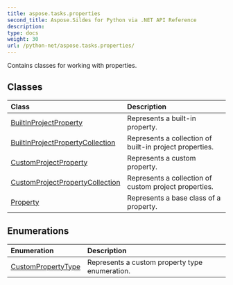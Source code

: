 ```yaml
---
title: aspose.tasks.properties
second_title: Aspose.Sildes for Python via .NET API Reference
description: 
type: docs
weight: 30
url: /python-net/aspose.tasks.properties/
---
```



Contains classes for working with properties.

## Classes
| Class | Description |
| :- | :- |
|[BuiltInProjectProperty](/tasks/python-net/aspose.tasks.properties/builtinprojectproperty/)|Represents a built-in property.|
|[BuiltInProjectPropertyCollection](/tasks/python-net/aspose.tasks.properties/builtinprojectpropertycollection/)|Represents a collection of built-in project properties.|
|[CustomProjectProperty](/tasks/python-net/aspose.tasks.properties/customprojectproperty/)|Represents a custom property.|
|[CustomProjectPropertyCollection](/tasks/python-net/aspose.tasks.properties/customprojectpropertycollection/)|Represents a collection of custom project properties.|
|[Property](/tasks/python-net/aspose.tasks.properties/property/)|Represents a base class of a property.|
## Enumerations
| Enumeration | Description |
| :- | :- |
|[CustomPropertyType](/tasks/python-net/aspose.tasks.properties/custompropertytype/)|Represents a custom property type enumeration.|
